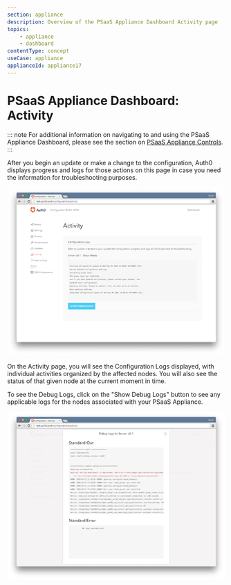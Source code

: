 ```yaml
---
section: appliance
description: Overview of the PSaaS Appliance Dashboard Activity page
topics:
    - appliance
    - dashboard
contentType: concept
useCase: appliance
applianceId: appliance17
---
```


# PSaaS Appliance Dashboard: Activity

::: note
  For additional information on navigating to and using the PSaaS Appliance Dashboard, please see the section on [PSaaS Appliance Controls](/appliance/dashboard#appliance-controls).
:::

After you begin an update or make a change to the configuration, Auth0 displays progress and logs for those actions on this page in case you need the information for troubleshooting purposes.

![](/media/articles/appliance/dashboard/activity.png)

On the Activity page, you will see the Configuration Logs displayed, with individual activities organized by the affected nodes. You will also see the status of that given node at the current moment in time.

To see the Debug Logs, click on the "Show Debug Logs" button to see any applicable logs for the nodes associated with your PSaaS Appliance.

![](/media/articles/appliance/dashboard/debug-logs.png)
